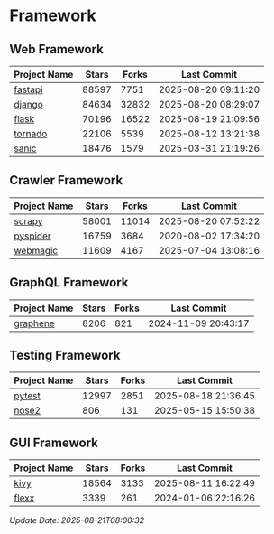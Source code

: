 # Framework

## Web Framework
| Project Name | Stars | Forks | Last Commit |
| ------------ | ----- | ----- | ----------- |
| [fastapi](https://github.com/fastapi/fastapi) | 88597 | 7751 | 2025-08-20 09:11:20 |
| [django](https://github.com/django/django) | 84634 | 32832 | 2025-08-20 08:29:07 |
| [flask](https://github.com/pallets/flask) | 70196 | 16522 | 2025-08-19 21:09:56 |
| [tornado](https://github.com/tornadoweb/tornado) | 22106 | 5539 | 2025-08-12 13:21:38 |
| [sanic](https://github.com/sanic-org/sanic) | 18476 | 1579 | 2025-03-31 21:19:26 |

## Crawler Framework
| Project Name | Stars | Forks | Last Commit |
| ------------ | ----- | ----- | ----------- |
| [scrapy](https://github.com/scrapy/scrapy) | 58001 | 11014 | 2025-08-20 07:52:22 |
| [pyspider](https://github.com/binux/pyspider) | 16759 | 3684 | 2020-08-02 17:34:20 |
| [webmagic](https://github.com/code4craft/webmagic) | 11609 | 4167 | 2025-07-04 13:08:16 |

## GraphQL Framework
| Project Name | Stars | Forks | Last Commit |
| ------------ | ----- | ----- | ----------- |
| [graphene](https://github.com/graphql-python/graphene) | 8206 | 821 | 2024-11-09 20:43:17 |

## Testing Framework
| Project Name | Stars | Forks | Last Commit |
| ------------ | ----- | ----- | ----------- |
| [pytest](https://github.com/pytest-dev/pytest) | 12997 | 2851 | 2025-08-18 21:36:45 |
| [nose2](https://github.com/nose-devs/nose2) | 806 | 131 | 2025-05-15 15:50:38 |

## GUI Framework
| Project Name | Stars | Forks | Last Commit |
| ------------ | ----- | ----- | ----------- |
| [kivy](https://github.com/kivy/kivy) | 18564 | 3133 | 2025-08-11 16:22:49 |
| [flexx](https://github.com/flexxui/flexx) | 3339 | 261 | 2024-01-06 22:16:26 |

*Update Date: 2025-08-21T08:00:32*
